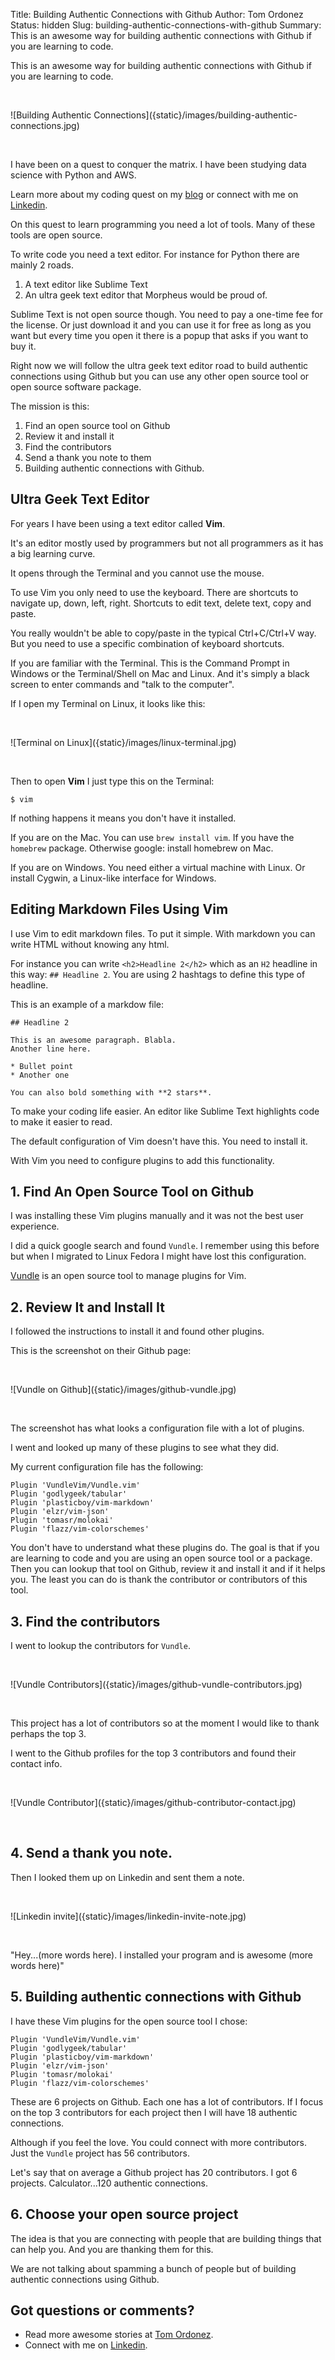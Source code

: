 Title: Building Authentic Connections with Github
Author: Tom Ordonez
Status: hidden
Slug: building-authentic-connections-with-github
Summary: This is an awesome way for building authentic connections with Github if you are learning to code.

This is an awesome way for building authentic connections with Github if you are learning to code.

<p>&nbsp;</p>
![Building Authentic Connections]({static}/images/building-authentic-connections.jpg)
<p>&nbsp;</p>

I have been on a quest to conquer the matrix. I have been studying data science with Python and AWS.

Learn more about my coding quest on my <a href="https://www.tomordonez.com/" target="_blank">blog</a> or connect with me on <a href="https://www.linkedin.com/in/tomordonez/" target="_blank">Linkedin</a>.

On this quest to learn programming you need a lot of tools. Many of these tools are open source.

To write code you need a text editor. For instance for Python there are mainly 2 roads.

1. A text editor like Sublime Text
2. An ultra geek text editor that Morpheus would be proud of.

Sublime Text is not open source though. You need to pay a one-time fee for the license. Or just download it and you can use it for free as long as you want but every time you open it there is a popup that asks if you want to buy it.

Right now we will follow the ultra geek text editor road to build authentic connections using Github but you can use any other open source tool or open source software package.

The mission is this:

1. Find an open source tool on Github
2. Review it and install it
3. Find the contributors
4. Send a thank you note to them
5. Building authentic connections with Github.


## Ultra Geek Text Editor

For years I have been using a text editor called **Vim**.

It's an editor mostly used by programmers but not all programmers as it has a big learning curve.

It opens through the Terminal and you cannot use the mouse.

To use Vim you only need to use the keyboard. There are shortcuts to navigate up, down, left, right. Shortcuts to edit text, delete text, copy and paste.

You really wouldn't be able to copy/paste in the typical Ctrl+C/Ctrl+V way. But you need to use a specific combination of keyboard shortcuts.

If you are familiar with the Terminal. This is the Command Prompt in Windows or the Terminal/Shell on Mac and Linux. And it's simply a black screen to enter commands and "talk to the computer".

If I open my Terminal on Linux, it looks like this:

<p>&nbsp;</p>
![Terminal on Linux]({static}/images/linux-terminal.jpg)
<p>&nbsp;</p>

Then to open **Vim** I just type this on the Terminal:

    $ vim

If nothing happens it means you don't have it installed.

If you are on the Mac. You can use `brew install vim`. If you have the `homebrew` package. Otherwise google: install homebrew on Mac.

If you are on Windows. You need either a virtual machine with Linux. Or install Cygwin, a Linux-like interface for Windows.


## Editing Markdown Files Using Vim

I use Vim to edit markdown files. To put it simple. With markdown you can write HTML without knowing any html.

For instance you can write `<h2>Headline 2</h2>` which as an `H2` headline in this way: `## Headline 2`. You are using 2 hashtags to define this type of headline.

This is an example of a markdow file:

    ## Headline 2

    This is an awesome paragraph. Blabla.
    Another line here.

    * Bullet point
    * Another one

    You can also bold something with **2 stars**.

To make your coding life easier. An editor like Sublime Text highlights code to make it easier to read.

The default configuration of Vim doesn't have this. You need to install it.

With Vim you need to configure plugins to add this functionality.

## 1. Find An Open Source Tool on Github

I was installing these Vim plugins manually and it was not the best user experience.

I did a quick google search and found `Vundle`. I remember using this before but when I migrated to Linux Fedora I might have lost this configuration.

<a href="https://github.com/VundleVim/Vundle.vim" target="_blank">Vundle</a> is an open source tool to manage plugins for Vim.

## 2. Review It and Install It

I followed the instructions to install it and found other plugins.

This is the screenshot on their Github page:

<p>&nbsp;</p>
![Vundle on Github]({static}/images/github-vundle.jpg)
<p>&nbsp;</p>

The screenshot has what looks a configuration file with a lot of plugins.

I went and looked up many of these plugins to see what they did.

My current configuration file has the following:

    Plugin 'VundleVim/Vundle.vim'
    Plugin 'godlygeek/tabular'
    Plugin 'plasticboy/vim-markdown'
    Plugin 'elzr/vim-json'
    Plugin 'tomasr/molokai'
    Plugin 'flazz/vim-colorschemes'

You don't have to understand what these plugins do. The goal is that if you are learning to code and you are using an open source tool or a package. Then you can lookup that tool on Github, review it and install it and if it helps you. The least you can do is thank the contributor or contributors of this tool.

## 3. Find the contributors

I went to lookup the contributors for `Vundle`.

<p>&nbsp;</p>
![Vundle Contributors]({static}/images/github-vundle-contributors.jpg)
<p>&nbsp;</p>

This project has a lot of contributors so at the moment I would like to thank perhaps the top 3.

I went to the Github profiles for the top 3 contributors and found their contact info.

<p>&nbsp;</p>
![Vundle Contributor]({static}/images/github-contributor-contact.jpg)
<p>&nbsp;</p>

## 4. Send a thank you note.

Then I looked them up on Linkedin and sent them a note.

<p>&nbsp;</p>
![Linkedin invite]({static}/images/linkedin-invite-note.jpg)
<p>&nbsp;</p>

"Hey...(more words here). I installed your program and is awesome (more words here)"

## 5. Building authentic connections with Github

I have these Vim plugins for the open source tool I chose:

    Plugin 'VundleVim/Vundle.vim'
    Plugin 'godlygeek/tabular'
    Plugin 'plasticboy/vim-markdown'
    Plugin 'elzr/vim-json'
    Plugin 'tomasr/molokai'
    Plugin 'flazz/vim-colorschemes'

These are 6 projects on Github. Each one has a lot of contributors. If I focus on the top 3 contributors for each project then I will have 18 authentic connections.

Although if you feel the love. You could connect with more contributors. Just the `Vundle` project has 56 contributors.

Let's say that on average a Github project has 20 contributors. I got 6 projects. Calculator...120 authentic connections.

## 6. Choose your open source project

The idea is that you are connecting with people that are building things that can help you. And you are thanking them for this.

We are not talking about spamming a bunch of people but of building authentic connections using Github.

## Got questions or comments?

* Read more awesome stories at <a href="https://www.tomordonez.com/" target="_blank">Tom Ordonez</a>.
* Connect with me on <a href="https://www.linkedin.com/in/tomordonez/" target="_blank">Linkedin</a>.
